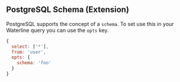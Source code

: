 ## PostgreSQL Schema (Extension)

PostgreSQL supports the concept of a `schema`. To set use this in your Waterline query you can use the `opts` key.

```javascript
{
  select: ['*'],
  from: 'user',
  opts: {
    schema: 'foo'
  }
}
```
